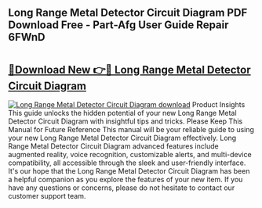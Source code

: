## Long Range Metal Detector Circuit Diagram PDF Download Free - Part-Afg User Guide Repair 6FWnD

# <h2><a href="http://dfnyv1w.blite.top/?on=Long+Range+Metal+Detector+Circuit+Diagram">🔗Download New 👉🔴 Long Range Metal Detector Circuit Diagram</a></h2>

[![Long Range Metal Detector Circuit Diagram download](https://i.imgur.com/lujVjoI.png)](http://dfnyv1w.blite.top/?on=Long+Range+Metal+Detector+Circuit+Diagram)
Product Insights This guide unlocks the hidden potential of your new Long Range Metal Detector Circuit Diagram with insightful tips and tricks. Please Keep This Manual for Future Reference This manual will be your reliable guide to using your new Long Range Metal Detector Circuit Diagram effectively. Long Range Metal Detector Circuit Diagram advanced features include augmented reality, voice recognition, customizable alerts, and multi-device compatibility, all accessible through the sleek and user-friendly interface. It's our hope that the Long Range Metal Detector Circuit Diagram has been a helpful companion as you explore the features of your new item. If you have any questions or concerns, please do not hesitate to contact our customer support team.
